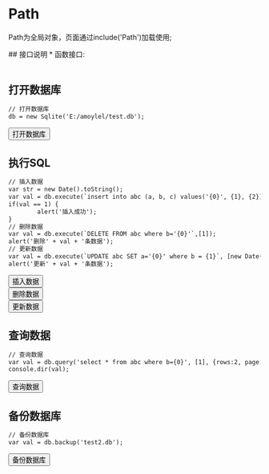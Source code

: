 ﻿# Path
  Path为全局对象，页面通过include('Path')加载使用;

  <link rel="stylesheet" type="text/css" href="docs/css/common.css" />
  <script src="docs/js/string.js" type="text/javascript" charset="utf-8"></script>
  <script src="docs/js/template.js" type="text/javascript" charset="utf-8"></script>
  <script src="docs/js/extend/Path.js" type="text/javascript" charset="utf-8"></script>
## 接口说明
*    函数接口:

<table id="method" class="table" >
</table>
 
## 打开数据库
```html
// 打开数据库
db = new Sqlite('E:/amoylel/test.db');
```
<div class="row">
    <div class="col-xs-3">
        <button class ="btn btn-outline-primary btn-block" id="open">打开数据库</button>
    </div>
</div>

## 执行SQL

```html
// 插入数据
var str = new Date().toString();
var val = db.execute(`insert into abc (a, b, c) values('{0}', {1}, {2});`, [str, 1, 33.22]);
if(val == 1) {
		alert('插入成功');
}
// 删除数据
var val = db.execute(`DELETE FROM abc where b='{0}'`,[1]);
alert('删除' + val + '条数据');
// 更新数据
var val = db.execute(`UPDATE abc SET a='{0}' where b = {1}`, [new Date().toString(), 2]);
alert('更新' + val + '条数据');
```

<div class="row">
    <div class="col-xs-3">
        <button class ="btn btn-outline-primary btn-block" id="insert">插入数据</button>
    </div>
    <div class="col-xs-3">
        <button class ="btn btn-outline-primary btn-block" id="remove">删除数据</button>
    </div>
     <div class="col-xs-3">
        <button class ="btn btn-outline-primary btn-block" id="update">更新数据</button>
    </div>
</div>

## 查询数据

```html
// 查询数据
var val = db.query('select * from abc where b={0}', [1], {rows:2, page:1});
console.dir(val);
```

<div class="row">
    <div class="col-xs-3">
        <button class ="btn btn-outline-primary btn-block" id="query">查询数据</button>
    </div>
</div>
 


## 备份数据库
 
 ```html
// 备份数据库
var val = db.backup('test2.db'); 
```

<div class="row">
    <div class="col-xs-3">
        <button class ="btn btn-outline-primary btn-block" id="backup">备份数据库</button>
    </div>
</div>